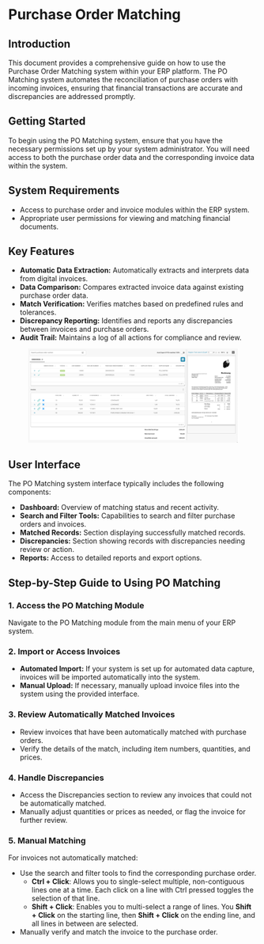 # Purchase Order Matching

## Introduction

This document provides a comprehensive guide on how to use the Purchase Order Matching system within your ERP platform. The PO Matching system automates the reconciliation of purchase orders with incoming invoices, ensuring that financial transactions are accurate and discrepancies are addressed promptly.

## Getting Started

To begin using the PO Matching system, ensure that you have the necessary permissions set up by your system administrator. You will need access to both the purchase order data and the corresponding invoice data within the system.

## System Requirements

* Access to purchase order and invoice modules within the ERP system.
* Appropriate user permissions for viewing and matching financial documents.

## Key Features

* **Automatic Data Extraction:** Automatically extracts and interprets data from digital invoices.
* **Data Comparison:** Compares extracted invoice data against existing purchase order data.
* **Match Verification:** Verifies matches based on predefined rules and tolerances.
* **Discrepancy Reporting:** Identifies and reports any discrepancies between invoices and purchase orders.
* **Audit Trail:** Maintains a log of all actions for compliance and review.

<figure><img src="../../.gitbook/assets/image (13) (1) (1) (1) (1).png" alt=""><figcaption></figcaption></figure>

## User Interface

The PO Matching system interface typically includes the following components:

* **Dashboard:** Overview of matching status and recent activity.
* **Search and Filter Tools:** Capabilities to search and filter purchase orders and invoices.
* **Matched Records:** Section displaying successfully matched records.
* **Discrepancies:** Section showing records with discrepancies needing review or action.
* **Reports:** Access to detailed reports and export options.

## Step-by-Step Guide to Using PO Matching

### 1. Access the PO Matching Module

Navigate to the PO Matching module from the main menu of your ERP system.

### 2. Import or Access Invoices

* **Automated Import:** If your system is set up for automated data capture, invoices will be imported automatically into the system.
* **Manual Upload:** If necessary, manually upload invoice files into the system using the provided interface.

### 3. Review Automatically Matched Invoices

* Review invoices that have been automatically matched with purchase orders.
* Verify the details of the match, including item numbers, quantities, and prices.

### 4. Handle Discrepancies

* Access the Discrepancies section to review any invoices that could not be automatically matched.
* Manually adjust quantities or prices as needed, or flag the invoice for further review.

### 5. Manual Matching

For invoices not automatically matched:

* Use the search and filter tools to find the corresponding purchase order.
  * **Ctrl + Click**: Allows you to single-select multiple, non-contiguous lines one at a time. Each click on a line with Ctrl pressed toggles the selection of that line.
  * **Shift + Click**: Enables you to multi-select a range of lines. You **Shift + Click** on the starting line, then **Shift + Click** on the ending line, and all lines in between are selected.
* Manually verify and match the invoice to the purchase order.
